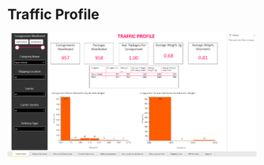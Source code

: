 # Traffic Profile

<a href="../images/reports/traffic-profile.png" target="_blank">
    <img src="../images/reports/traffic-profile.png"/>
</a>
